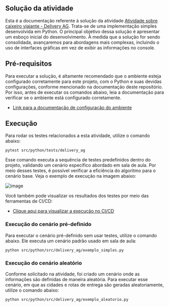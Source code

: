 ## Solução da atividade

Esta é a documentação referente à solução da atividade [Atividade sobre caixeiro viajante - Delivery AG](../../../../doc/classroom-tasks/01-delivery-ag.md). Trata-se de uma implementação simples desenvolvida em Python. O principal objetivo dessa solução é apresentar um esboço inicial do desenvolvimento. À medida que a solução for sendo consolidada, avançaremos para abordagens mais complexas, incluindo o uso de interfaces gráficas em vez de exibir as informações no console.

## Pré-requisitos

Para executar a solução, é altamente recomendado que o ambiente esteja configurado corretamente para este projeto, com o Python e suas devidas configurações, conforme mencionado na documentação deste repositório. Por isso, antes de executar os comandos abaixo, leia a documentação para verificar se o ambiente está configurado corretamente.

- [Link para a documentação de configuração do ambiente](../../README.md)

## Execução

Para rodar os testes relacionados a esta atividade, utilize o comando abaixo:

```shell
pytest src/python/tests/delivery_ag
```

Esse comando executa a sequência de testes predefinidos dentro do projeto, validando um cenário específico abordado em sala de aula. Por meio desses testes, é possível verificar a eficiência do algoritmo para o cenário base. Veja o exemplo de execução na imagem abaixo:

![image](https://github.com/user-attachments/assets/5706e7d8-1068-45de-831f-0b0e8706e8af)

Você também pode visualizar os resultados dos testes por meio das ferramentas de CI/CD:

- [Clique aqui para visualizar a execução no CI/CD](https://github.com/ReinanHS/algoritmo-genetico-ifs/actions/runs/12245077113/job/34158195809)

### Execução do cenário pré-definido

Para executar o cenário pré-definido sem usar testes, utilize o comando abaixo. Ele executa um cenário padrão usado em sala de aula:

```shell
python src/python/src/delivery_ag/exemplo_simples.py
```

### Execução do cenário aleatório

Conforme solicitado na atividade, foi criado um cenário onde as informações são definidas de maneira aleatória. Para executar esse cenário, em que as cidades e rotas de entrega são geradas aleatoriamente, utilize o comando abaixo:

```shell
python src/python/src/delivery_ag/exemplo_aleatorio.py
```
